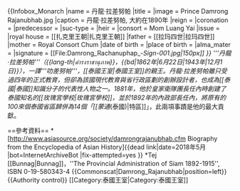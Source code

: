 {{Infobox_Monarch 
|name           = 丹龍·拉差努帕
|title          = 
|image          = Prince Damrong Rajanubhab.jpg
|caption        = 丹龍·拉差努帕, 大約在1890年
|reign          = 
|coronation     = 
|predecessor    = 
|suc-type       = 
|heir           = 
|consort        = Mom Luang Yai
|issue          = 
|royal house    = [[扎克里王朝|扎克里王朝]]
|father         = [[拉玛四世|拉玛四世]]
|mother         = Royal Consort Chum
|date of birth  = 
|place of birth = 
|alma_mater = 
|signature = [[File:Damrong_Rachanuphap_-_Sign_-_001.jpg|150px]]
}}
'''丹龍·拉差努帕'''（{{lang-th|ดำรงราชานุภาพ}}，{{bd|1862年|6月22日|1943年|12月1日}}），一譯'''叻差努帕'''，[[泰國王室|泰國王室]]的親王。丹龍·拉差努帕雖只受過四年的正式教育，但卻為該國現代教育與省行政區劃的創辦設計者，也成為[[泰國|泰國]]知識分子的代表性人物之一。1881年，他於皇家衛隊團長任內時創建了泰國知名的[[玫瑰宮學校|玫瑰宮學校]]，並於1892年的內政部長任內，將原有的100來個泰國省區歸併為14個「[[蒙通_(泰國)|特區]]」，此兩項事蹟是他的最大貢獻。

==參考資料==
*[http://www.asiasource.org/society/damrongrajanubhab.cfm Biography from the Encyclopedia of Asian History]{{dead link|date=2018年5月 |bot=InternetArchiveBot |fix-attempted=yes }}
*Tej [[Bunnag|Bunnag]]，''The Provincial Administration of Siam 1892-1915'', ISBN 0-19-580343-4
{{Commonscat|Damrong_Rajanubhab|position=left}}
{{Authority control}}
[[Category:泰國王室|Category:泰國王室]]